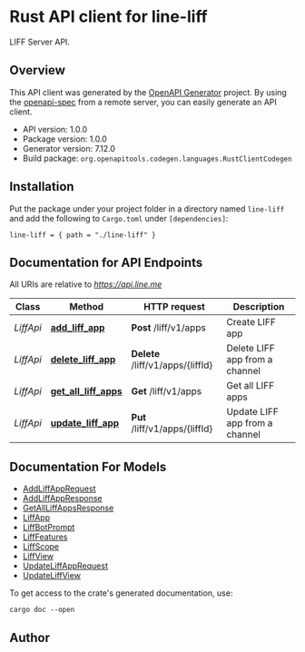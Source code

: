 # Rust API client for line-liff

LIFF Server API.


## Overview

This API client was generated by the [OpenAPI Generator](https://openapi-generator.tech) project.  By using the [openapi-spec](https://openapis.org) from a remote server, you can easily generate an API client.

- API version: 1.0.0
- Package version: 1.0.0
- Generator version: 7.12.0
- Build package: `org.openapitools.codegen.languages.RustClientCodegen`

## Installation

Put the package under your project folder in a directory named `line-liff` and add the following to `Cargo.toml` under `[dependencies]`:

```
line-liff = { path = "./line-liff" }
```

## Documentation for API Endpoints

All URIs are relative to *https://api.line.me*

Class | Method | HTTP request | Description
------------ | ------------- | ------------- | -------------
*LiffApi* | [**add_liff_app**](docs/LiffApi.md#add_liff_app) | **Post** /liff/v1/apps | Create LIFF app
*LiffApi* | [**delete_liff_app**](docs/LiffApi.md#delete_liff_app) | **Delete** /liff/v1/apps/{liffId} | Delete LIFF app from a channel
*LiffApi* | [**get_all_liff_apps**](docs/LiffApi.md#get_all_liff_apps) | **Get** /liff/v1/apps | Get all LIFF apps
*LiffApi* | [**update_liff_app**](docs/LiffApi.md#update_liff_app) | **Put** /liff/v1/apps/{liffId} | Update LIFF app from a channel


## Documentation For Models

 - [AddLiffAppRequest](docs/AddLiffAppRequest.md)
 - [AddLiffAppResponse](docs/AddLiffAppResponse.md)
 - [GetAllLiffAppsResponse](docs/GetAllLiffAppsResponse.md)
 - [LiffApp](docs/LiffApp.md)
 - [LiffBotPrompt](docs/LiffBotPrompt.md)
 - [LiffFeatures](docs/LiffFeatures.md)
 - [LiffScope](docs/LiffScope.md)
 - [LiffView](docs/LiffView.md)
 - [UpdateLiffAppRequest](docs/UpdateLiffAppRequest.md)
 - [UpdateLiffView](docs/UpdateLiffView.md)


To get access to the crate's generated documentation, use:

```
cargo doc --open
```

## Author



